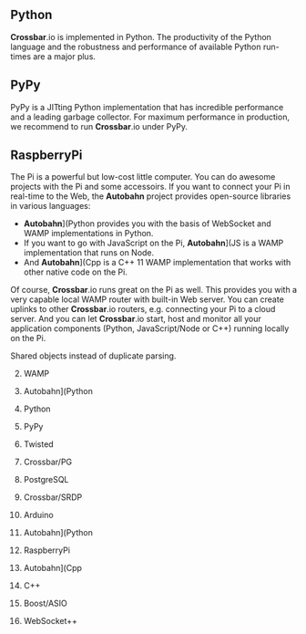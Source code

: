 ## Python

**Crossbar**.io is implemented in Python. The productivity of the Python language and the robustness and performance of available Python run-times are a major plus.

## PyPy

PyPy is a JITting Python implementation that has incredible performance and a leading garbage collector. For maximum performance in production, we recommend to run **Crossbar**.io under PyPy.

## RaspberryPi

The Pi is a powerful but low-cost little computer. You can do awesome projects with the Pi and some accessoirs. If you want to connect your Pi in real-time to the Web, the **Autobahn** project provides open-source libraries in various languages:

* **Autobahn**](Python provides you with the basis of WebSocket and WAMP implementations in Python.
* If you want to go with JavaScript on the Pi, **Autobahn**](JS is a WAMP implementation that runs on Node.
* And **Autobahn**](Cpp is a C++ 11 WAMP implementation that works with other native code on the Pi.

Of course, **Crossbar**.io runs great on the Pi as well. This provides you with a very capable local WAMP router with built-in Web server. You can create uplinks to other **Crossbar**.io routers, e.g. connecting your Pi to a cloud server. And you can let **Crossbar**.io start, host and monitor all your application components (Python, JavaScript/Node or C++) running locally on the Pi.


Shared objects instead of duplicate parsing.


2. WAMP


1. Autobahn](Python
2. Python
3. PyPy
4. Twisted


1. Crossbar/PG
2. PostgreSQL

1. Crossbar/SRDP
3. Arduino

1. Autobahn](Python
2. RaspberryPi

1. Autobahn](Cpp
2. C++
3. Boost/ASIO
4. WebSocket++
